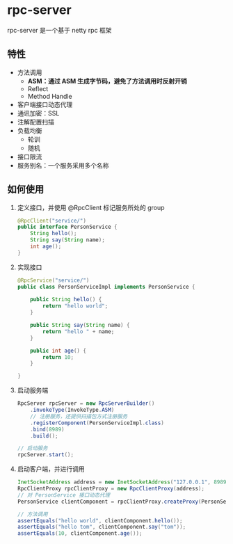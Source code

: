 # rpc-server

rpc-server 是一个基于 netty rpc 框架



## 特性

* 方法调用
  * **ASM：通过 ASM 生成字节码，避免了方法调用时反射开销**
  * Reflect
  * Method Handle
* 客户端接口动态代理
* 通讯加密：SSL
* 注解配置扫描
* 负载均衡
  * 轮训
  * 随机
* 接口限流
* 服务别名：一个服务采用多个名称



## 如何使用

1. 定义接口，并使用 @RpcClient 标记服务所处的 group

   ```java
   @RpcClient("service/")
   public interface PersonService {
       String hello();
       String say(String name);
       int age();
   }
   ```

2. 实现接口

   ```java
   @RpcService("service/")
   public class PersonServiceImpl implements PersonService {
       
       public String hello() {
           return "hello world";
       }
   
       public String say(String name) {
           return "hello " + name;
       }
   
       public int age() {
           return 10;
       }
   
   }
   ```

3. 启动服务端

   ```java
   RpcServer rpcServer = new RpcServerBuilder()
       .invokeType(InvokeType.ASM)
       // 注册服务，还提供扫描包方式注册服务
       .registerComponent(PersonServiceImpl.class)
       .bind(8989)
       .build();
   
   // 启动服务
   rpcServer.start();
   ```

4. 启动客户端，并进行调用

   ```java
   InetSocketAddress address = new InetSocketAddress("127.0.0.1", 8989);
   RpcClientProxy rpcClientProxy = new RpcClientProxy(address);
   // 对 PersonService 接口动态代理
   PersonService clientComponent = rpcClientProxy.createProxy(PersonService.class);
   
   // 方法调用
   assertEquals("hello world", clientComponent.hello());
   assertEquals("hello tom", clientComponent.say("tom"));
   assertEquals(10, clientComponent.age());
   ```

   
